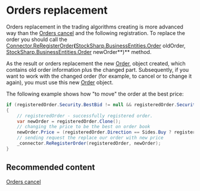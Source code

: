 # Orders replacement

Orders replacement in the trading algorithms creating is more advanced way than the [Orders cancel](OrdersCancel.md) and the following registration. To replace the order you should call the [Connector.ReRegisterOrder](xref:StockSharp.Algo.Connector.ReRegisterOrder(StockSharp.BusinessEntities.Order,StockSharp.BusinessEntities.Order))**(**[StockSharp.BusinessEntities.Order](xref:StockSharp.BusinessEntities.Order) oldOrder, [StockSharp.BusinessEntities.Order](xref:StockSharp.BusinessEntities.Order) newOrder**)** method. 

As the result or orders replacement the new [Order](xref:StockSharp.BusinessEntities.Order), object created, which contains old order information plus the changed part. Subsequently, if you want to work with the changed order (for example, to cancel or to change it again), you must use this new [Order](xref:StockSharp.BusinessEntities.Order) object. 

The following example shows how "to move" the order at the best price:

```cs
if (registeredOrder.Security.BestBid != null && registeredOrder.Security.BestAsk != null)
{
	// registeredOrder - successfully registered order.
	var newOrder = registeredOrder.Clone();
	// changing the price to be the best on order book
	newOrder.Price = (registeredOrder.Direction == Sides.Buy ? registeredOrder.Security.BestBid : registeredOrder.Security.BestAsk).Price;
	// sending request the replace our order with new price
	_connector.ReRegisterOrder(registeredOrder, newOrder);
}
```

## Recommended content

[Orders cancel](OrdersCancel.md)
